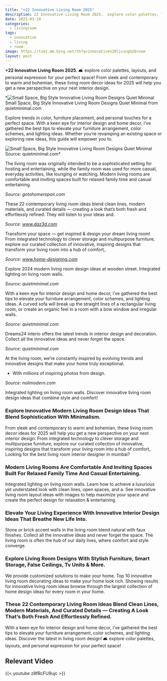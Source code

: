 ```yaml
---
title: "+22 Innovative Living Room 2025"
description: 22 Innovative Living Room 2025.  explore color palettes, layouts, and personal expression for your perfect space! From sleek and contemporary to warm and bohemi...
date: 2025-03-10
categories:
  - livingroom
tags:
  - innovative
  - living
  - room
image: https://tse1.mm.bing.net/th?q=innovative%20living%20room
layout: post
---
```


**+22 Innovative Living Room 2025**. 🛋️ explore color palettes, layouts, and personal expression for your perfect space! From sleek and contemporary to warm and bohemian, these living room decor ideas for 2025 will help you get a new perspective on your next interior design.

*![Small Space, Big Style Innovative Living Room Designs Quiet Minimal](https://i2.wp.com/quietminimal.com/wp-content/uploads/2024/04/small-space-big-style-innovative-living-room-designs-29--768x1152.png)Small Space, Big Style Innovative Living Room Designs Quiet Minimal from quietminimal.com

Explore trends in color, furniture placement, and personal touches for a perfect space. With a keen eye for interior design and home decor, i’ve gathered the best tips to elevate your furniture arrangement, color schemes, and lighting ideas. Whether you’re revamping an existing space or exploring new ideas, this guide will empower you to.

![Small Space, Big Style Innovative Living Room Designs Quiet Minimal](https://i2.wp.com/quietminimal.com/wp-content/uploads/2024/04/small-space-big-style-innovative-living-room-designs-29--768x1152.png)Source: quietminimal.com*

The living room was originally intended to be a sophisticated setting for hosting and entertaining, while the family room was used for more casual, everyday activities, like lounging or watching. Modern living rooms are comfortable and inviting spaces built for relaxed family time and casual entertaining.

*Source: gotohomerepair.com*

These 22 contemporary living room ideas blend clean lines, modern materials, and curated details — creating a look that’s both fresh and effortlessly refined. They will listen to your ideas and.

*Source: www.daz3d.com*

Transform your space — get inspired & design your dream living room! From integrated technology to clever storage and multipurpose furniture, explore our curated collection of innovative, inspiring designs that transform your living room into a hub of comfort,.

*Source: www.home-designing.com*

Explore 2024 modern living room design ideas at wooden street. Integrated lighting on living room walls.

*Source: quietminimal.com*

With a keen eye for interior design and home decor, i’ve gathered the best tips to elevate your furniture arrangement, color schemes, and lighting ideas. A curved sofa will break up the straight lines of a rectangular living room, or create an organic feel in a room with a bow window and irregular walls.

*Source: quietminimal.com*

Dreams24 interio offers the latest trends in interior design and decoration. Collect all the innovative ideas and never forget the space.

*Source: quietminimal.com*

 At the living room, we’re constantly inspired by evolving trends and innovative designs that make your home truly exceptional.

- With millions of inspiring photos from design.

*Source: nolimodern.com*

Integrated lighting on living room walls. Discover innovative living room design ideas that combine style and comfort!

### Explore Innovative Modern Living Room Design Ideas That Blend Sophistication With Minimalism.

From sleek and contemporary to warm and bohemian, these living room decor ideas for 2025 will help you get a new perspective on your next interior design. From integrated technology to clever storage and multipurpose furniture, explore our curated collection of innovative, inspiring designs that transform your living room into a hub of comfort,. Looking for the best living room interior designer in mumbai?

### Modern Living Rooms Are Comfortable And Inviting Spaces Built For Relaxed Family Time And Casual Entertaining.

Integrated lighting on living room walls. Learn how to achieve a luxurious yet understated look with clean lines, open spaces, and a. See innovative living room layout ideas with images to help maximize your space and create the perfect design for relaxation & entertaining.

### Elevate Your Living Experience With Innovative Interior Design Ideas That Breathe New Life Into.

Stone or brick accent walls in the living room blend natural with faux finishes. Collect all the innovative ideas and never forget the space. The living room is often the hub of our daily lives, where comfort and style converge.

### Explore Living Room Designs With Stylish Furniture, Smart Storage, False Ceilings, Tv Units & More.

We provide customized solutions to make your home. Top 10 innovative living room decorating ideas to make your home look rich. Showing results for innovative living room ideas browse through the largest collection of home design ideas for every room in your home.

### These 22 Contemporary Living Room Ideas Blend Clean Lines, Modern Materials, And Curated Details — Creating A Look That’s Both Fresh And Effortlessly Refined.

With a keen eye for interior design and home decor, i’ve gathered the best tips to elevate your furniture arrangement, color schemes, and lighting ideas. Discover the latest in living room design! 🛋️ explore color palettes, layouts, and personal expression for your perfect space!

## Relevant Video

{{< youtube z8fRcFU9ujc >}}

